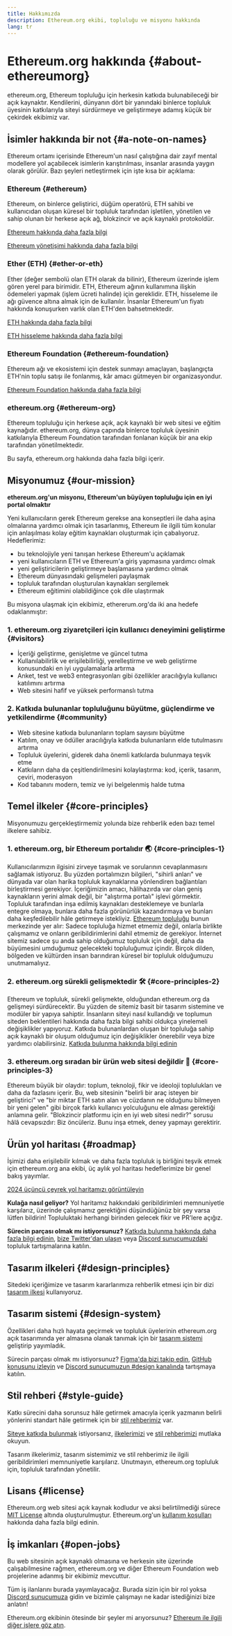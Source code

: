 ```yaml
---
title: Hakkımızda
description: Ethereum.org ekibi, topluluğu ve misyonu hakkında
lang: tr
---
```


# Ethereum.org hakkında {#about-ethereumorg}

ethereum.org, Ethereum topluluğu için herkesin katkıda bulunabileceği bir açık kaynaktır. Kendilerini, dünyanın dört bir yanındaki binlerce topluluk üyesinin katkılarıyla siteyi sürdürmeye ve geliştirmeye adamış küçük bir çekirdek ekibimiz var.

## İsimler hakkında bir not {#a-note-on-names}

Ethereum ortamı içerisinde Ethereum'un nasıl çalıştığına dair zayıf mental modellere yol açabilecek isimlerin karıştırılması, insanlar arasında yaygın olarak görülür. Bazı şeyleri netleştirmek için işte kısa bir açıklama:

### Ethereum {#ethereum}

Ethereum, on binlerce geliştirici, düğüm operatörü, ETH sahibi ve kullanıcıdan oluşan küresel bir topluluk tarafından işletilen, yönetilen ve sahip olunan bir herkese açık ağ, blokzincir ve açık kaynaklı protokoldür.

[Ethereum hakkında daha fazla bilgi](/what-is-ethereum/)

[Ethereum yönetişimi hakkında daha fazla bilgi](/governance/)

### Ether (ETH) {#ether-or-eth}

Ether (değer sembolü olan ETH olarak da bilinir), Ethereum üzerinde işlem gören yerel para birimidir. ETH, Ethereum ağının kullanımına ilişkin ödemeleri yapmak (işlem ücreti halinde) için gereklidir. ETH, hisseleme ile ağı güvence altına almak için de kullanılır. İnsanlar Ethereum'un fiyatı hakkında konuşurken varlık olan ETH'den bahsetmektedir.

[ETH hakkında daha fazla bilgi](/eth/)

[ETH hisseleme hakkında daha fazla bilgi](/staking/)

### Ethereum Foundation {#ethereum-foundation}

Ethereum ağı ve ekosistemi için destek sunmayı amaçlayan, başlangıçta ETH'nin toplu satışı ile fonlanmış, kâr amacı gütmeyen bir organizasyondur.

[Ethereum Foundation hakkında daha fazla bilgi](/foundation/)

### ethereum.org {#ethereum-org}

Ethereum topluluğu için herkese açık, açık kaynaklı bir web sitesi ve eğitim kaynağıdır. ethereum.org, dünya çapında binlerce topluluk üyesinin katkılarıyla Ethereum Foundation tarafından fonlanan küçük bir ana ekip tarafından yönetilmektedir.

Bu sayfa, ethereum.org hakkında daha fazla bilgi içerir.

## Misyonumuz {#our-mission}

**ethereum.org'un misyonu, Ethereum'un büyüyen topluluğu için en iyi portal olmaktır**

Yeni kullanıcıların gerek Ethereum gerekse ana konseptleri ile daha aşina olmalarına yardımcı olmak için tasarlanmış, Ethereum ile ilgili tüm konular için anlaşılması kolay eğitim kaynakları oluşturmak için çabalıyoruz. Hedeflerimiz:

- bu teknolojiyle yeni tanışan herkese Ethereum'u açıklamak
- yeni kullanıcıların ETH ve Ethereum'a giriş yapmasına yardımcı olmak
- yeni geliştiricilerin geliştirmeye başlamasına yardımcı olmak
- Ethereum dünyasındaki gelişmeleri paylaşmak
- topluluk tarafından oluşturulan kaynakları sergilemek
- Ethereum eğitimini olabildiğince çok dile ulaştırmak

Bu misyona ulaşmak için ekibimiz, ethererum.org'da iki ana hedefe odaklanmıştır:

### 1. ethereum.org ziyaretçileri için kullanıcı deneyimini geliştirme {#visitors}

- İçeriği geliştirme, genişletme ve güncel tutma
- Kullanılabilirlik ve erişilebilirliği, yerelleştirme ve web geliştirme konusundaki en iyi uygulamalarla artırma
- Anket, test ve web3 entegrasyonları gibi özellikler aracılığıyla kullanıcı katılımını artırma
- Web sitesini hafif ve yüksek performanslı tutma

### 2. Katkıda bulunanlar topluluğunu büyütme, güçlendirme ve yetkilendirme {#community}

- Web sitesine katkıda bulunanların toplam sayısını büyütme
- Katılım, onay ve ödüller aracılığıyla katkıda bulunanların elde tutulmasını artırma
- Topluluk üyelerini, giderek daha önemli katkılarda bulunmaya teşvik etme
- Katkıların daha da çeşitlendirilmesini kolaylaştırma: kod, içerik, tasarım, çeviri, moderasyon
- Kod tabanını modern, temiz ve iyi belgelenmiş halde tutma

## Temel ilkeler {#core-principles}

Misyonumuzu gerçekleştirmemiz yolunda bize rehberlik eden bazı temel ilkelere sahibiz.

### 1. ethereum.org, bir Ethereum portalıdır 🌏 {#core-principles-1}

Kullanıcılarımızın ilgisini zirveye taşımak ve sorularının cevaplanmasını sağlamak istiyoruz. Bu yüzden portalımızın bilgileri, "sihirli anları" ve dünyada var olan harika topluluk kaynaklarına yönlendiren bağlantıları birleştirmesi gerekiyor. İçeriğimizin amacı, hâlihazırda var olan geniş kaynakların yerini almak değil, bir "alıştırma portalı" işlevi görmektir. Topluluk tarafından inşa edilmiş kaynakları desteklemeye ve bunlarla entegre olmaya, bunlara daha fazla görünürlük kazandırmaya ve bunları daha keşfedilebilir hâle getirmeye istekliyiz. [Ethereum topluluğu](/community/) bunun merkezinde yer alır: Sadece topluluğa hizmet etmemiz değil, onlarla birlikte çalışmamız ve onların geribildirimlerini dahil etmemiz de gerekiyor. İnternet sitemiz sadece şu anda sahip olduğumuz topluluk için değil, daha da büyümesini umduğumuz gelecekteki topluluğumuz içindir. Birçok dilden, bölgeden ve kültürden insan barındıran küresel bir topluluk olduğumuzu unutmamalıyız.

### 2. ethereum.org sürekli gelişmektedir 🛠 {#core-principles-2}

Ethereum ve topluluk, sürekli gelişmekte, olduğundan ethereum.org da gelişmeyi sürdürecektir. Bu yüzden de sitemiz basit bir tasarım sistemine ve modüler bir yapıya sahiptir. İnsanların siteyi nasıl kullandığı ve toplumun siteden beklentileri hakkında daha fazla bilgi sahibi oldukça yinelemeli değişiklikler yapıyoruz. Katkıda bulunanlardan oluşan bir topluluğa sahip açık kaynaklı bir oluşum olduğumuz için değişiklikler önerebilir veya bize yardımcı olabilirsiniz. [Katkıda bulunma hakkında bilgi edinin](/contributing/)

### 3. ethereum.org sıradan bir ürün web sitesi değildir 🦄 {#core-principles-3}

Ethereum büyük bir olaydır: toplum, teknoloji, fikir ve ideoloji toplulukları ve daha da fazlasını içerir. Bu, web sitesinin "belirli bir araç isteyen bir geliştirici" ve "bir miktar ETH satın alan ve cüzdanın ne olduğunu bilmeyen bir yeni gelen" gibi birçok farklı kullanıcı yolculuğunu ele alması gerektiği anlamına gelir. "Blokzincir platformu için en iyi web sitesi nedir?" sorusu hâlâ cevapsızdır: Biz öncüleriz. Bunu inşa etmek, deney yapmayı gerektirir.

## Ürün yol haritası {#roadmap}

İşimizi daha erişilebilir kılmak ve daha fazla topluluk iş birliğini teşvik etmek için ethereum.org ana ekibi, üç aylık yol haritası hedeflerimize bir genel bakış yayımlar.

[2024 üçüncü çeyrek yol haritamızı görüntüleyin](https://github.com/ethereum/ethereum-org-website/issues/13399)

**Kulağa nasıl geliyor?** Yol haritamız hakkındaki geribildirimleri memnuniyetle karşılarız, üzerinde çalışmamız gerektiğini düşündüğünüz bir şey varsa lütfen bildirin! Topluluktaki herhangi birinden gelecek fikir ve PR'lere açığız.

**Sürecin parçası olmak mı istiyorsunuz?** [Katkıda bulunma hakkında daha fazla bilgi edinin](/contributing/), [bize Twitter'dan ulaşın](https://x.com/ethdotorg) veya [Discord sunucumuzdaki](https://discord.gg/ethereum-org) topluluk tartışmalarına katılın.

## Tasarım ilkeleri {#design-principles}

Sitedeki içeriğimize ve tasarım kararlarımıza rehberlik etmesi için bir dizi [tasarım ilkesi](/contributing/design-principles/) kullanıyoruz.

## Tasarım sistemi {#design-system}

Özellikleri daha hızlı hayata geçirmek ve topluluk üyelerinin ethereum.org açık tasarımında yer almasına olanak tanımak için bir [tasarım sistemi](https://www.figma.com/file/NrNxGjBL0Yl1PrNrOT8G2B/ethereum.org-Design-System?node-id=0%3A1&t=QBt9RkhpPqzE3Aa6-1) geliştirip yayımladık.

Sürecin parçası olmak mı istiyorsunuz? [Figma'da bizi takip edin](https://www.figma.com/file/NrNxGjBL0Yl1PrNrOT8G2B/ethereum.org-Design-System), [GitHub konusunu izleyin](https://github.com/ethereum/ethereum-org-website/issues/6284) ve [Discord sunucumuzun #design kanalında](https://discord.gg/ethereum-org) tartışmaya katılın.

## Stil rehberi {#style-guide}

Katkı sürecini daha sorunsuz hâle getirmek amacıyla içerik yazmanın belirli yönlerini standart hâle getirmek için bir [stil rehberimiz](/contributing/style-guide/) var.

[Siteye katkıda bulunmak](/contributing/) istiyorsanız, [ilkelerimizi](/contributing/design-principles/) ve [stil rehberimizi](/contributing/style-guide/) mutlaka okuyun.

Tasarım ilkelerimiz, tasarım sistemimiz ve stil rehberimiz ile ilgili geribildirimleri memnuniyetle karşılarız. Unutmayın, ethereum.org topluluk için, topluluk tarafından yönetilir.

## Lisans {#license}

Ethereum.org web sitesi açık kaynak kodludur ve aksi belirtilmediği sürece [MIT License](https://github.com/ethereum/ethereum-org-website/blob/dev/LICENSE) altında oluşturulmuştur. Ethereum.org'un [kullanım koşulları](/terms-of-use/) hakkında daha fazla bilgi edinin.

## İş imkanları {#open-jobs}

Bu web sitesinin açık kaynaklı olmasına ve herkesin site üzerinde çalışabilmesine rağmen, ethereum.org ve diğer Ethereum Foundation web projelerine adanmış bir ekibimiz mevcuttur.

Tüm iş ilanlarını burada yayımlayacağız. Burada sizin için bir rol yoksa [Discord sunucumuza](https://discord.gg/ethereum-org) gidin ve bizimle çalışmayı ne kadar istediğinizi bize anlatın!

Ethereum.org ekibinin ötesinde bir şeyler mi arıyorsunuz? [Ethereum ile ilgili diğer işlere göz atın](/community/get-involved/#ethereum-jobs/).
